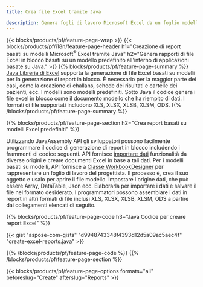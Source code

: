 ```yaml
---
title: Crea file Excel tramite Java

description: Genera fogli di lavoro Microsoft Excel da un foglio modello utilizzando la libreria di fogli di lavoro Java
---
```

{{< blocks/products/pf/feature-page-wrap >}}
{{< blocks/products/pf/i18n/feature-page-header h1="Creazione di report basati su modelli Microsoft<sup>&reg;</sup> Excel tramite Java" h2="Genera rapporti di file Excel in blocco basati su un modello predefinito all\'interno di applicazioni basate su Java." >}}
{{% blocks/products/pf/feature-page-summary %}}
[Java Libreria di Excel](/cells/java/) supporta la generazione di file Excel basati su modelli per la generazione di report in blocco. È necessario per la maggior parte dei casi, come la creazione di challans, schede dei risultati e cartelle dei pazienti, ecc. I modelli sono modelli predefiniti. Sotto Java il codice genera i file excel in blocco come il documento modello che ha riempito di dati. I formati di file supportati includono XLS, XLSX, XLSB, XLSM, ODS.
{{% /blocks/products/pf/feature-page-summary %}}

{{% blocks/products/pf/feature-page-section h2="Crea report basati su modelli Excel predefiniti" %}}

Utilizzando JavaAssembly API gli sviluppatori possono facilmente programmare il codice di generazione di report in blocco includendo i frammenti di codice seguenti. API fornisce [importare dati](https://docs.aspose.com/cells/java/import-and-export-data/) funzionalità da diverse origini e creare documenti Excel in base a tali dati. Per i modelli basati su modelli, API fornisce a [Classe WorkbookDesigner](https://reference.aspose.com/cells/java/com.aspose.cells/WorkbookDesigner) per rappresentare un foglio di lavoro del progettista. Il processo è, crea il suo oggetto e usalo per aprire il file modello. Impostare l'origine dati, che può essere Array, DataTable, Json ecc. Elaborarla per importare i dati e salvare il file nel formato desiderato. I programmatori possono assemblare i dati in report in altri formati di file inclusi XLS, XLSX, XLSB, XLSM, ODS a partire dai collegamenti elencati di seguito.



{{% blocks/products/pf/feature-page-code h3="Java Codice per creare report Excel" %}}

{{< gist "aspose-com-gists" "d9948743348f4393d12d5a09ac5aec4f" "create-excel-reports.java" >}}

{{% /blocks/products/pf/feature-page-code %}}
{{% /blocks/products/pf/feature-page-section %}}

{{< blocks/products/pf/feature-page-options formats="all" beforeslug="Create" afterslug="Reports" >}}
